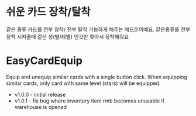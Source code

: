# 쉬운 카드 장착/탈착
같은 종류 카드를 전부 장착/ 전부 탈착 가능하게 해주는 애드온이예요. 같은종류를 전부 장착 시켜줄때 같은 성(별/레벨) 인것만 찾아서 장착해줘요

# EasyCardEquip
Equip and unequip similar cards with a single button click. When equipping similar cards, only card with same level (stars) will be equipped.

* v1.0.0 - initial release
* v1.0.1 - fix bug where inventory item rmb becomes unusable if warehouse is opened